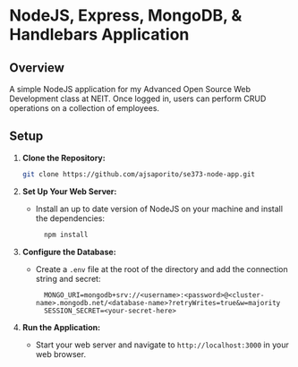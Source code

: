 # NodeJS, Express, MongoDB, & Handlebars Application

## Overview

A simple NodeJS application for my Advanced Open Source Web Development class at NEIT. Once logged in, users can perform CRUD operations on a collection of employees.

## Setup

1. **Clone the Repository:**

    ```sh
    git clone https://github.com/ajsaporito/se373-node-app.git
    ```

2. **Set Up Your Web Server:**

    - Install an up to date version of NodeJS on your machine and install the dependencies:

      ```sh
        npm install
      ```

3. **Configure the Database:**

    - Create a `.env` file at the root of the directory and add the connection string and secret:

      ```env
        MONGO_URI=mongodb+srv://<username>:<password>@<cluster-name>.mongodb.net/<database-name>?retryWrites=true&w=majority
        SESSION_SECRET=<your-secret-here>
      ```

4. **Run the Application:**

    - Start your web server and navigate to `http://localhost:3000` in your web browser.
